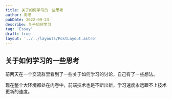 ```yaml
---
title: 关于如何学习的一些思考
author: 向阳
pubDate: 2022-09-23
describe: 关于如何学习
tag: 'Essay'
draft: true
layout: '../../layouts/PostLayout.astro'
---
```


## 关于如何学习的一些思考

前两天在一个交流群里看到了一些关于如何学习的讨论，自己有了一些想法。

现在整个大环境都处在内卷中，前端技术也是不断出新，学习速度永远跟不上技术更新的速度。
